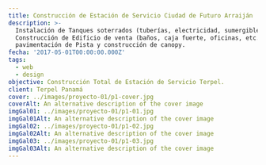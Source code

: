 ```yaml
---
title: Construcción de Estación de Servicio Ciudad de Futuro Arraiján
description: >-
  Instalación de Tanques soterrados (tuberías, electricidad, sumergibles, etc.),
  Construcción de Edificio de venta (baños, caja fuerte, oficinas, etc.)
  pavimentación de Pista y construcción de canopy.
fecha: '2017-05-01T00:00:00.000Z'
tags:
  - web
  - design
objective: Construcción Total de Estación de Servicio Terpel.
client: Terpel Panamá
cover: ../images/proyecto-01/p1-cover.jpg
coverAlt: An alternative description of the cover image
imgGal01: ../images/proyecto-01/p1-01.jpg
imgGal01Alt: An alternative description of the cover image
imgGal02: ../images/proyecto-01/p1-02.jpg
imgGal02Alt: An alternative description of the cover image
imgGal03: ../images/proyecto-01/p1-03.jpg
imgGal03Alt: An alternative description of the cover image
---
```

